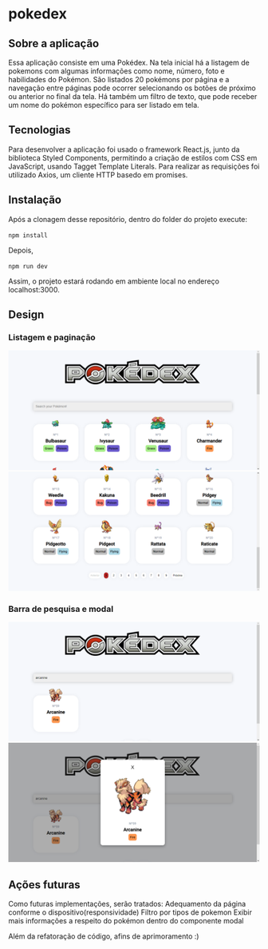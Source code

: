 # pokedex

## Sobre a aplicação

Essa aplicação consiste em uma Pokédex. Na tela inicial há a listagem de pokemons com algumas informações como nome, número, foto e habilidades do Pokémon. São listados 20 pokémons por página e a navegação entre páginas pode ocorrer selecionando os botões de próximo ou anterior no final da tela. Há também um filtro de texto, que pode receber um nome do pokémon específico para ser listado em tela.

## Tecnologias

Para desenvolver a aplicação foi usado o framework React.js, junto da biblioteca Styled Components, permitindo a criação de estilos com CSS em JavaScript, usando Tagget Template Literals. Para realizar as requisições foi utilizado Axios, um cliente HTTP basedo em promises.

## Instalação
Após a clonagem desse repositório, dentro do folder do projeto execute:

`npm install`

Depois, 

`npm run dev`

Assim, o projeto estará rodando em ambiente local no endereço localhost:3000.

## Design
### Listagem e paginação

![](https://github.com/lysialeao/pokedex/blob/main/imagem_2022-05-03_194542849.png)
![](https://github.com/lysialeao/pokedex/blob/main/imagem_2022-05-03_194644323.png)

### Barra de pesquisa e modal 
![](https://github.com/lysialeao/pokedex/blob/main/imagem_2022-05-03_194748067.png)
![](https://github.com/lysialeao/pokedex/blob/main/imagem_2022-05-03_194800305.png)


## Ações futuras

Como futuras implementações, serão tratados:
  Adequamento da página conforme o dispositivo(responsividade)
  Filtro por tipos de pokemon
  Exibir mais informações a respeito do pokémon dentro do componente modal
  
Além da refatoração de código, afins de aprimoramento :)







